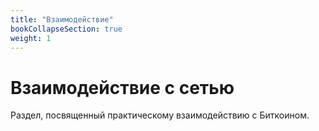 ```yaml
---
title: "Взаимодействие"
bookCollapseSection: true
weight: 1
---
```


# Взаимодействие с сетью

Раздел, посвященный практическому взаимодействию с Биткоином.